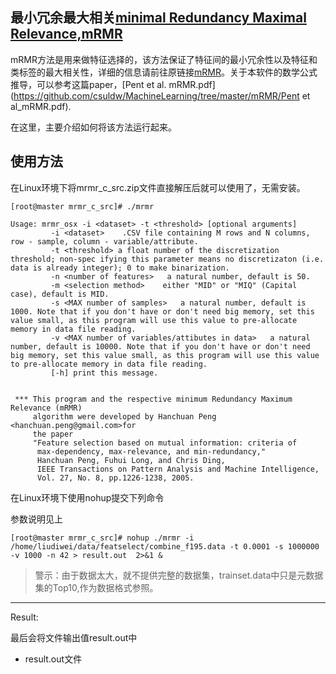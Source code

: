 ## 最小冗余最大相关[minimal Redundancy Maximal Relevance,mRMR](http://ieeexplore.ieee.org/xpls/abs_all.jsp?arnumber=1453511&tag=1)

mRMR方法是用来做特征选择的，该方法保证了特征间的最小冗余性以及特征和类标签的最大相关性，详细的信息请前往原链接[mRMR](http://penglab.janelia.org/proj/mRMR/)。关于本软件的数学公式推导，可以参考这篇paper，[Pent et al. mRMR.pdf](https://github.com/csuldw/MachineLearning/tree/master/mRMR/Pent et al_mRMR.pdf).

在这里，主要介绍如何将该方法运行起来。

## 使用方法

在Linux环境下将mrmr_c_src.zip文件直接解压后就可以使用了，无需安装。

```
[root@master mrmr_c_src]# ./mrmr

Usage: mrmr_osx -i <dataset> -t <threshold> [optional arguments]
         -i <dataset>    .CSV file containing M rows and N columns, row - sample, column - variable/attribute.
         -t <threshold> a float number of the discretization threshold; non-spec ifying this parameter means no discretizaton (i.e. data is already integer); 0 to make binarization.
         -n <number of features>   a natural number, default is 50.
         -m <selection method>    either "MID" or "MIQ" (Capital case), default is MID.
         -s <MAX number of samples>   a natural number, default is 1000. Note that if you don't have or don't need big memory, set this value small, as this program will use this value to pre-allocate memory in data file reading.
         -v <MAX number of variables/attibutes in data>   a natural number, default is 10000. Note that if you don't have or don't need big memory, set this value small, as this program will use this value to pre-allocate memory in data file reading.
         [-h] print this message.


 *** This program and the respective minimum Redundancy Maximum Relevance (mRMR)               
     algorithm were developed by Hanchuan Peng <hanchuan.peng@gmail.com>for
     the paper
     "Feature selection based on mutual information: criteria of
      max-dependency, max-relevance, and min-redundancy,"
      Hanchuan Peng, Fuhui Long, and Chris Ding,
      IEEE Transactions on Pattern Analysis and Machine Intelligence,
      Vol. 27, No. 8, pp.1226-1238, 2005.
```

在Linux环境下使用nohup提交下列命令

参数说明见上


```
[root@master mrmr_c_src]# nohup ./mrmr -i /home/liudiwei/data/featselect/combine_f195.data -t 0.0001 -s 1000000 -v 1000 -n 42 > result.out  2>&1 &
```


> 警示：由于数据太大，就不提供完整的数据集，trainset.data中只是元数据集的Top10,作为数据格式参照。

********************************************************************************

Result:

最后会将文件输出值result.out中

- result.out文件
